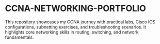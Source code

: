 # CCNA-NETWORKING-PORTFOLIO
This repository showcases my CCNA journey with practical labs, Cisco IOS configurations, subnetting exercises, and troubleshooting scenarios. It highlights core networking skills in routing, switching, and network fundamentals.
